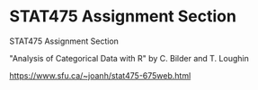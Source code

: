 # STAT475 Assignment Section
 STAT475 Assignment Section

"Analysis of Categorical Data with R" by C. Bilder and T. Loughin

https://www.sfu.ca/~joanh/stat475-675web.html
